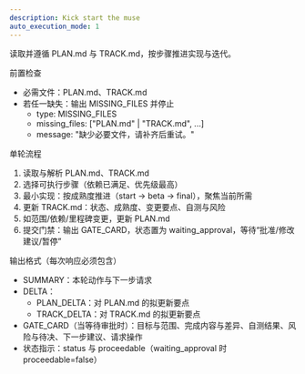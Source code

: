 ```yaml
---
description: Kick start the muse
auto_execution_mode: 1
---
```


读取并遵循 PLAN.md 与 TRACK.md，按步骤推进实现与迭代。

前置检查
- 必需文件：PLAN.md、TRACK.md
- 若任一缺失：输出 MISSING_FILES 并停止
  - type: MISSING_FILES
  - missing_files: ["PLAN.md" | "TRACK.md", ...]
  - message: "缺少必要文件，请补齐后重试。"

单轮流程
1) 读取与解析 PLAN.md、TRACK.md
2) 选择可执行步骤（依赖已满足、优先级最高）
3) 最小实现：按成熟度推进（start -> beta -> final），聚焦当前所需
4) 更新 TRACK.md：状态、成熟度、变更要点、自测与风险
5) 如范围/依赖/里程碑变更，更新 PLAN.md
6) 提交门禁：输出 GATE_CARD，状态置为 waiting_approval，等待“批准/修改建议/暂停”

输出格式（每次响应必须包含）
- SUMMARY：本轮动作与下一步请求
- DELTA：
  - PLAN_DELTA：对 PLAN.md 的拟更新要点
  - TRACK_DELTA：对 TRACK.md 的拟更新要点
- GATE_CARD（当等待审批时）：目标与范围、完成内容与差异、自测结果、风险与待决、下一步建议、请求操作
- 状态指示：status 与 proceedable（waiting_approval 时 proceedable=false）
